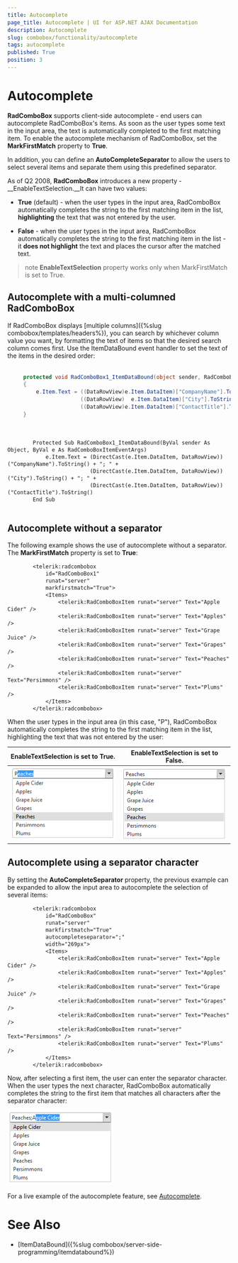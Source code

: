 ```yaml
---
title: Autocomplete
page_title: Autocomplete | UI for ASP.NET AJAX Documentation
description: Autocomplete
slug: combobox/functionality/autocomplete
tags: autocomplete
published: True
position: 3
---
```


# Autocomplete



__RadComboBox__ supports client-side autocomplete - end users can autocomplete RadComboBox's items. As soon as the user types some text in the input area, the text is automatically completed to the first matching item. To enable the autocomplete mechanism of RadComboBox, set the __MarkFirstMatch__ property to __True__.

In addition, you can define an __AutoCompleteSeparator__ to allow the users to select several items and separate them using this predefined separator.

As of Q2 2008, __RadComboBox__ introduces a new property - __EnableTextSelection.__It can have two values:

* __True__ (default) - when the user types in the input area, RadComboBox automatically completes the string to the first matching item in the list, __highlighting__ the text that was not entered by the user.

* __False__ - when the user types in the input area, RadComboBox automatically completes the string to the first matching item in the list - it __does not highlight__ the text and places the cursor after the matched text.

>note  __EnableTextSelection__ property works only when MarkFirstMatch is set to True.
>


## Autocomplete with a multi-columned RadComboBox

If RadComboBox displays [multiple columns]({%slug combobox/templates/headers%}), you can search by whichever column value you want, by formatting the text of items so that the desired search column comes first. Use the ItemDataBound event handler to set the text of the items in the desired order:



````C#
	     
	 protected void RadComboBox1_ItemDataBound(object sender, RadComboBoxItemEventArgs e)
	 {  
	     e.Item.Text = ((DataRowView)e.Item.DataItem)["CompanyName"].ToString() + "; " +                
	                   ((DataRowView)  e.Item.DataItem)["City"].ToString() + "; " +                
	                   ((DataRowView)e.Item.DataItem)["ContactTitle"].ToString();
	 }
				
````
````VB.NET
	     
	    Protected Sub RadComboBox1_ItemDataBound(ByVal sender As Object, ByVal e As RadComboBoxItemEventArgs)
	        e.Item.Text = (DirectCast(e.Item.DataItem, DataRowView))("CompanyName").ToString() + "; " +
	                      (DirectCast(e.Item.DataItem, DataRowView))("City").ToString() + "; " +
	                      (DirectCast(e.Item.DataItem, DataRowView))("ContactTitle").ToString()
	    End Sub
	
````


## Autocomplete without a separator

The following example shows the use of autocomplete without a separator. The __MarkFirstMatch__ property is set to __True__:

````ASPNET
	    <telerik:radcombobox 
	        id="RadComboBox1"
	        runat="server"
	        markfirstmatch="True"> 
	        <Items>   
	            <telerik:RadComboBoxItem runat="server" Text="Apple Cider" />   
	            <telerik:RadComboBoxItem runat="server" Text="Apples" />   
	            <telerik:RadComboBoxItem runat="server" Text="Grape Juice" />   
	            <telerik:RadComboBoxItem runat="server" Text="Grapes" />   
	            <telerik:RadComboBoxItem runat="server" Text="Peaches" />   
	            <telerik:RadComboBoxItem runat="server" Text="Persimmons" />   
	            <telerik:RadComboBoxItem runat="server" Text="Plums" /> 
	        </Items>
	    </telerik:radcombobox>
````



When the user types in the input area (in this case, "P"), RadComboBox automatically completes the string to the first matching item in the list, highlighting the text that was not entered by the user:


|  __EnableTextSelection__ is set to True. |  __EnableTextSelection__ is set to False. |
| ------ | ------ |
|![ComboBox AutoComplete TextSelection](images/combobox_autocomplete.png)|![ComboBox AutoComplete](images/combobox_autocomplete2.png)|

## Autocomplete using a separator character

By setting the __AutoCompleteSeparator__ property, the previous example can be expanded to allow the input area to autocomplete the selection of several items:

````ASPNET
	    <telerik:radcombobox 
	        id="RadComboBox" 
	        runat="server" 
	        markfirstmatch="True" 
	        autocompleteseparator=";"
	        width="269px"> 
	        <Items>   
	            <telerik:RadComboBoxItem runat="server" Text="Apple Cider" />   
	            <telerik:RadComboBoxItem runat="server" Text="Apples" />   
	            <telerik:RadComboBoxItem runat="server" Text="Grape Juice" />   
	            <telerik:RadComboBoxItem runat="server" Text="Grapes" />   
	            <telerik:RadComboBoxItem runat="server" Text="Peaches" />   
	            <telerik:RadComboBoxItem runat="server" Text="Persimmons" />   
	            <telerik:RadComboBoxItem runat="server" Text="Plums" /> 
	        </Items>
	    </telerik:radcombobox>
````



Now, after selecting a first item, the user can enter the separator character. When the user types the next character, RadComboBox automatically completes the string to the first item that matches all characters after the separator character:

![ComboBox AutoComplete Separator](images/combobox_autocompleteseparator.png)

For a live example of the autocomplete feature, see [Autocomplete](http://demos.telerik.com/aspnet-ajax/ComboBox/Examples/Functionality/AutoCompleteClientSide/DefaultCS.aspx).

# See Also

 * [ItemDataBound]({%slug combobox/server-side-programming/itemdatabound%})
